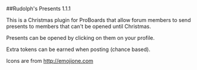 ##Rudolph's Presents 1.1.1

This is a Christmas plugin for ProBoards that allow forum members to send presents to members that can't be opened until Christmas.

Presents can be opened by clicking on them on your profile.

Extra tokens can be earned when posting (chance based).

Icons are from http://emojione.com